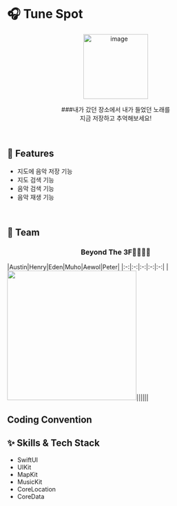 # 🎧 Tune Spot

<div align="center">

<img width="150" height="150" alt="image" src="[https://user-images.githubusercontent.com/56781342/183575958-20f965d3-4008-490e-b63a-cd80183c127a.png](https://github.com/DeveloperAcademy-POSTECH/MC3-Team11-BeyondThe3F/assets/105622985/e67684c6-b6f3-4f59-accb-f85b5204c889)">

###내가 갔던 장소에서 내가 들었던 노래를 <br/> 지금 저장하고 추억해보세요!

</div>

<br/>

## 📌 Features
- 지도에 음악 저장 기능
- 지도 검색 기능
- 음악 검색 기능
- 음악 재생 기능

<br/>

## 👥 Team

<div align="center">

### Beyond The 3F👨‍👩‍👧‍👦

</div>

|Austin|Henry|Eden|Muho|Aewol|Peter|
|:-:|:-:|:-:|:-:|:-:|
|<img src="https://github.com/DeveloperAcademy-POSTECH/MC3-Team11-BeyondThe3F/assets/105622985/ce515807-3802-41cd-9b64-302e088473e4" width="300">||||||


## Coding Convention

## ✨ Skills & Tech Stack
- SwiftUI
- UIKit
- MapKit
- MusicKit
- CoreLocation
- CoreData
